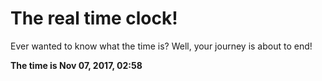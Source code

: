 # The real time clock!

Ever wanted to know what the time is? Well, your journey is about to end!

**The time is Nov 07, 2017, 02:58**